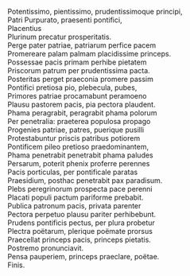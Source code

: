 Potentissimo, pientissimo, prudentissimoque principi,  
Patri Purpurato, praesenti pontifici,  
Placentius  
Plurinum precatur prosperitatis.  
Perge pater patriae, patriarum perfice pacem  
Promereare palam palmam placidissime princeps.  
Possessae pacis primam perhibe pietatem  
Priscorum patrum per prudentissima pacta.  
Posteritas perget praeconia promere passim  
Pontifici pretiosa pio, plebecula, pubes,  
Primores patriae procamabunt peramoeno  
Plausu pastorem pacis, pia pectora plaudent.  
Phama peragrabit, peragrabit phama polorum  
Per penetralia: praeterea populosa propago  
Progenies patriae, patres, puerique pusilli  
Protestabuntur priscis patribus potiorem  
Pontificem pileo pretioso praedominantem,  
Phama penetrabit penetrabit phama paludes  
Persarum, poterit phenix proferre perennes  
Pacis porticulas, per pontificale paratas  
Praesidium, posthac penetrabit pax paradisum.  
Plebs peregrinorum prospecta pace perenni  
Placati populi pactum pariforme prebabit.  
Publica patronum pacis, privata parenter  
Pectora perpetuo plausu pariter perhibebunt.  
Prudens pontificis pectus, per plura probetur  
Plectra po&euml;tarum, plerique po&euml;mate prorsus  
Praecellat princeps pacis, princeps pietatis.  
Postremo pronunciavit.  
Pensa pauperiem, princeps praeclare, po&euml;tae.  
Finis.  

